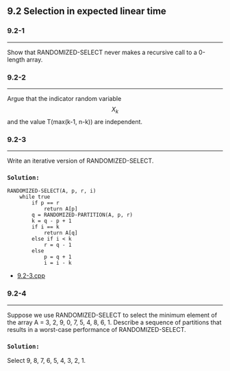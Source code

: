 ## 9.2 Selection in expected linear time

### 9.2-1
***
Show that RANDOMIZED-SELECT never makes a recursive call to a 0-length array.

### 9.2-2
***
Argue that the indicator random variable $$X_k$$ and the value T(max(k-1, n-k)) are independent.

### 9.2-3
***
Write an iterative version of RANDOMIZED-SELECT.

### `Solution:`
    RANDOMIZED-SELECT(A, p, r, i)
        while true
            if p == r
                return A[p]
            q = RANDOMIZED-PARTITION(A, p, r)
            k = q - p + 1
            if i == k
                return A[q]
            else if i < k
                r = q - 1
            else
                p = q + 1
                i = i - k
* [9.2-3.cpp](./exercise_code/9.2-3.cpp)

### 9.2-4
***
Suppose we use RANDOMIZED-SELECT to select the minimum element of the array A = 3, 2, 9, 0, 7, 5, 4, 8, 6, 1. Describe a sequence of 
partitions that results in a worst-case performance of RANDOMIZED-SELECT.

### `Solution:`
Select 9, 8, 7, 6, 5, 4, 3, 2, 1.
